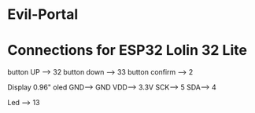 # Evil-Portal

# Connections for ESP32 Lolin 32 Lite

button UP --> 32
button down --> 33
button confirm --> 2

Display 0.96" oled
GND--> GND
VDD--> 3.3V
SCK--> 5
SDA--> 4

Led --> 13
